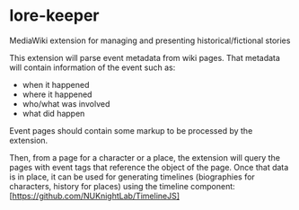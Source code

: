 # lore-keeper
MediaWiki extension for managing and presenting historical/fictional stories

This extension will parse event metadata from wiki pages. That metadata will contain information of the event such as:
* when it happened
* where it happened
* who/what was involved
* what did happen

Event pages should contain some markup to be processed by the extension.

Then, from a page for a character or a place, the extension will query the pages with event tags that reference the object of the page. Once that data is in place, it can be used for generating timelines (biographies for characters, history for places) using the timeline component: [https://github.com/NUKnightLab/TimelineJS]
